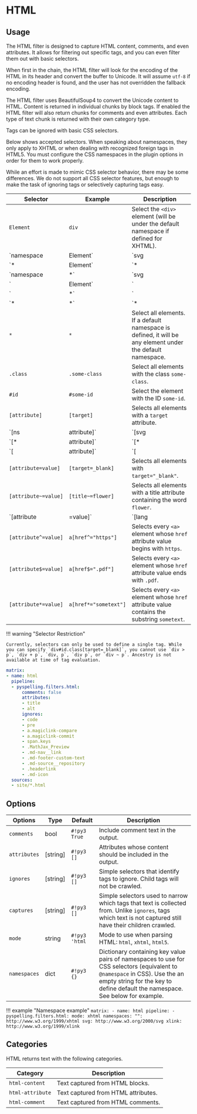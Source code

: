 # HTML

## Usage
The HTML filter is designed to capture HTML content, comments, and even attributes. It allows for filtering out specific tags, and you can even filter them out with basic selectors.

When first in the chain, the HTML filter will look for the encoding of the HTML in its header and convert the buffer to Unicode. It will assume `utf-8` if no encoding header is found, and the user has not overridden the fallback encoding.

The HTML filter uses BeautifulSoup4 to convert the Unicode content to HTML. Content is returned in individual chunks by block tags. If enabled the HTML filter will also return chunks for comments and even attributes. Each type of text chunk is returned with their own category type.

Tags can be ignored with basic CSS selectors.

Below shows accepted selectors. When speaking about namespaces, they only apply to XHTML or when dealing with recognized foreign tags in HTML5. You must configure the CSS namespaces in the plugin options in order for them to work properly.

While an effort is made to mimic CSS selector behavior, there may be some differences. We do not support all CSS selector features, but enough to make the task of ignoring tags or selectively capturing tags easy.

Selector             | Example               | Description
-------------------- | --------------------- | -----------
`Element`            | `div`                 | Select the `<div>` element (will be under the default namespace if defined for XHTML).
`namespace|Element`  | `svg|div`             | Select the `<div>` element which also has the namespace `svg`.
`*|Element`          | `*|div`               | Select the `<div>` element with or without a namespace.
`namespace|*`        | `svg|*`               | Select any element with the namespace `svg`.
`|Element`           | `|div`                | Select `<div>` elements without a namespace.
`|*`                 | `|*`                  | Select any element without a namespace.
`*|*`                | `*|*`                 | Select all elements with any or no namespace.
`*`                  | `*`                   | Select all elements. If a default namespace is defined, it will be any element under the default namespace.
`.class`             | `.some-class`         | Select all elements with the class `some-class`.
`#id`                | `#some-id`            | Select the element with the ID `some-id`.
`[attribute]`        | `[target]`            | Selects all elements with a `target` attribute.
`[ns|attribute]`     | `[svg|circle]`        | Selects `circle` element under the `svg` namespace (assuming it has been configured in the `namespaces` option).
`[*|attribute]`      | `[*|a]`               | Selects any element `a` that has a namespace or not.
`[|attribute]`       | `[|a]`                | Selects `a` element as `[|a]` is equivalent to `[a]`.
`[attribute=value]`  | `[target=_blank]`     | Selects all elements with `target="_blank"`.
`[attribute~=value]` | `[title~=flower]`     | Selects all elements with a title attribute containing the word `flower`.
`[attribute|=value]` | `[lang|=en]`          | Selects all elements with a `lang` attribute value starting with `en`.
`[attribute^=value]` | `a[href^="https"]`    | Selects every `<a>` element whose `href` attribute value begins with `https`.
`[attribute$=value]` | `a[href$=".pdf"]`     | Selects every `<a>` element whose `href` attribute value ends with `.pdf`.
`[attribute*=value]` | `a[href*="sometext"]` | Selects every `<a>` element whose `href` attribute value contains the substring `sometext`.

!!! warning "Selector Restriction"

    Currently, selectors can only be used to define a single tag. While you can specify `div#id.class[target=_blank]`, you cannot use `div > p`, `div + p`, `div, p`, `div p`, or `div ~ p`. Ancestry is not available at time of tag evaluation.

```yaml
matrix:
- name: html
  pipeline:
  - pyspelling.filters.html:
      comments: false
      attributes:
      - title
      - alt
      ignores:
      - code
      - pre
      - a.magiclink-compare
      - a.magiclink-commit
      - span.keys
      - .MathJax_Preview
      - .md-nav__link
      - .md-footer-custom-text
      - .md-source__repository
      - .headerlink
      - .md-icon
  sources:
  - site/*.html
```

## Options

Options      | Type     | Default       | Description
------------ | -------- | ------------- | -----------
`comments`   | bool     | `#!py3 True`  | Include comment text in the output.
`attributes` | [string] | `#!py3 []`    | Attributes whose content should be included in the output.
`ignores`    | [string] | `#!py3 []`    | Simple selectors that identify tags to ignore. Child tags will not be crawled.
`captures`   | [string] | `#!py3 []`    | Simple selectors used to narrow which tags that text is collected from. Unlike `ignores`, tags which text is not captured still have their children crawled.
`mode`       | string   | `#!py3 'html` | Mode to use when parsing HTML: `html`, `xhtml`, `html5`.
`namespaces` | dict     | `#!py3 {}`    | Dictionary containing key value pairs of namespaces to use for CSS selectors (equivalent to `@namespace` in CSS). Use the an empty string for the key to define default the namespace. See below for example.

!!! example "Namespace example"
    ```
    matrix:
    - name: html
      pipeline:
      - pyspelling.filters.html:
          mode: xhtml
          namespaces:
            "": http://www.w3.org/1999/xhtml
            svg: http://www.w3.org/2000/svg
            xlink: http://www.w3.org/1999/xlink
    ```

## Categories

HTML returns text with the following categories.

Category         | Description
---------------- | -----------
`html-content`   | Text captured from HTML blocks.
`html-attribute` | Text captured from HTML attributes.
`html-comment`   | Text captured from HTML comments.
